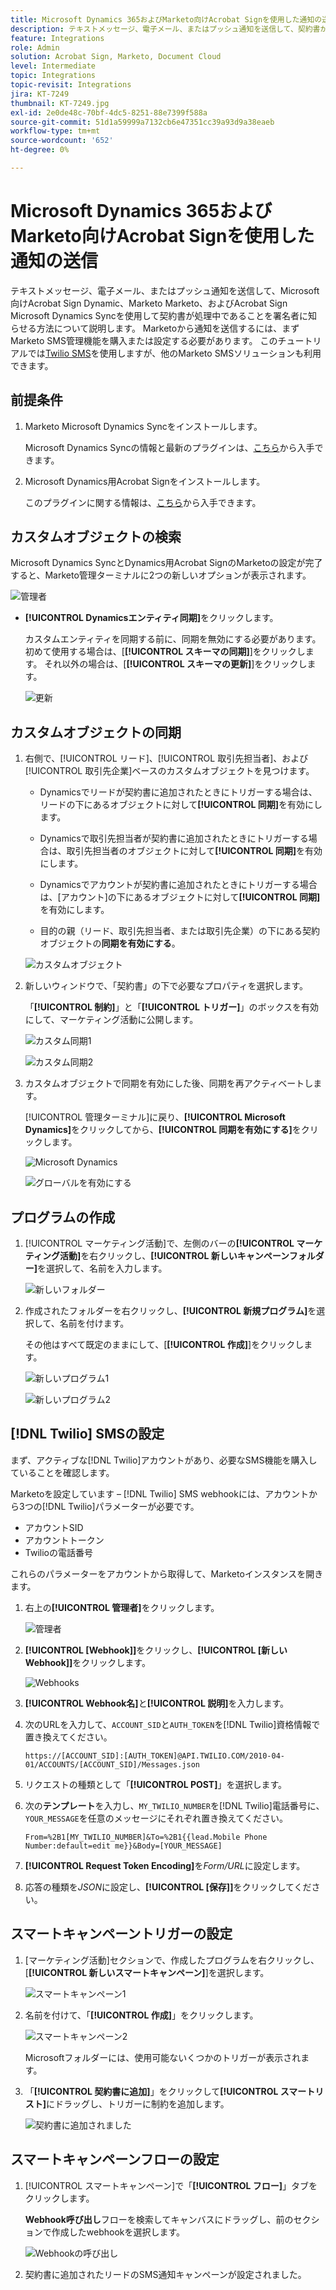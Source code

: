 ```yaml
---
title: Microsoft Dynamics 365およびMarketo向けAcrobat Signを使用した通知の送信
description: テキストメッセージ、電子メール、またはプッシュ通知を送信して、契約書が処理中であることを署名者に知らせる方法について説明します。
feature: Integrations
role: Admin
solution: Acrobat Sign, Marketo, Document Cloud
level: Intermediate
topic: Integrations
topic-revisit: Integrations
jira: KT-7249
thumbnail: KT-7249.jpg
exl-id: 2e0de48c-70bf-4dc5-8251-88e7399f588a
source-git-commit: 51d1a59999a7132cb6e47351cc39a93d9a38eaeb
workflow-type: tm+mt
source-wordcount: '652'
ht-degree: 0%

---
```


# Microsoft Dynamics 365およびMarketo向けAcrobat Signを使用した通知の送信

テキストメッセージ、電子メール、またはプッシュ通知を送信して、Microsoft向けAcrobat Sign Dynamic、Marketo Marketo、およびAcrobat Sign Microsoft Dynamics Syncを使用して契約書が処理中であることを署名者に知らせる方法について説明します。 Marketoから通知を送信するには、まずMarketo SMS管理機能を購入または設定する必要があります。 このチュートリアルでは[Twilio SMS](https://launchpoint.marketo.com/twilio/twilio-sms-for-marketo/)を使用しますが、他のMarketo SMSソリューションも利用できます。

## 前提条件

1. Marketo Microsoft Dynamics Syncをインストールします。

   Microsoft Dynamics Syncの情報と最新のプラグインは、[こちら](https://experienceleague.adobe.com/docs/marketo/using/product-docs/crm-sync/microsoft-dynamics/marketo-plugin-releases-for-microsoft-dynamics.html)から入手できます。

1. Microsoft Dynamics用Acrobat Signをインストールします。

   このプラグインに関する情報は、[こちら](https://helpx.adobe.com/ca/sign/using/microsoft-dynamics-integration-installation-guide.html)から入手できます。

## カスタムオブジェクトの検索

Microsoft Dynamics SyncとDynamics用Acrobat SignのMarketoの設定が完了すると、Marketo管理ターミナルに2つの新しいオプションが表示されます。

![管理者](assets/adminTerminal.png)

* **[!UICONTROL Dynamicsエンティティ同期]**&#x200B;をクリックします。

  カスタムエンティティを同期する前に、同期を無効にする必要があります。 初めて使用する場合は、[**[!UICONTROL スキーマの同期]**]をクリックします。 それ以外の場合は、[**[!UICONTROL スキーマの更新]**]をクリックします。

  ![更新](assets/refreshSchema.png)

## カスタムオブジェクトの同期

1. 右側で、[!UICONTROL リード]、[!UICONTROL 取引先担当者]、および[!UICONTROL 取引先企業]ベースのカスタムオブジェクトを見つけます。

   * Dynamicsでリードが契約書に追加されたときにトリガーする場合は、リードの下にあるオブジェクトに対して&#x200B;**[!UICONTROL 同期]**&#x200B;を有効にします。

   * Dynamicsで取引先担当者が契約書に追加されたときにトリガーする場合は、取引先担当者のオブジェクトに対して&#x200B;**[!UICONTROL 同期]**&#x200B;を有効にします。

   * Dynamicsでアカウントが契約書に追加されたときにトリガーする場合は、[アカウント]の下にあるオブジェクトに対して&#x200B;**[!UICONTROL 同期]**&#x200B;を有効にします。

   * 目的の親（リード、取引先担当者、または取引先企業）の下にある契約オブジェクトの&#x200B;**同期を有効にする**。

   ![カスタムオブジェクト](assets/enableSyncDynamics.png)

1. 新しいウィンドウで、「契約書」の下で必要なプロパティを選択します。

   「**[!UICONTROL 制約]**」と「**[!UICONTROL トリガー]**」のボックスを有効にして、マーケティング活動に公開します。

   ![カスタム同期1](assets/entitySync1.png)

   ![カスタム同期2](assets/entitySync2.png)

1. カスタムオブジェクトで同期を有効にした後、同期を再アクティベートします。

   [!UICONTROL 管理ターミナル]に戻り、**[!UICONTROL Microsoft Dynamics]**&#x200B;をクリックしてから、**[!UICONTROL 同期を有効にする]**&#x200B;をクリックします。

   ![Microsoft Dynamics](assets/microsoftDynamics.png)

   ![グローバルを有効にする](assets/enableGlobalDynamics.png)

## プログラムの作成

1. [!UICONTROL マーケティング活動]で、左側のバーの&#x200B;**[!UICONTROL マーケティング活動]**&#x200B;を右クリックし、**[!UICONTROL 新しいキャンペーンフォルダー]**&#x200B;を選択して、名前を入力します。

   ![新しいフォルダー](assets/newFolder.png)

1. 作成されたフォルダーを右クリックし、**[!UICONTROL 新規プログラム]**&#x200B;を選択して、名前を付けます。

   その他はすべて既定のままにして、[**[!UICONTROL 作成]**]をクリックします。

   ![新しいプログラム1](assets/newProgram1.png)

   ![新しいプログラム2](assets/newProgram2.png)

## [!DNL Twilio] SMSの設定

まず、アクティブな[!DNL Twilio]アカウントがあり、必要なSMS機能を購入していることを確認します。

Marketoを設定しています – [!DNL Twilio] SMS webhookには、アカウントから3つの[!DNL Twilio]パラメーターが必要です。

* アカウントSID
* アカウントトークン
* Twilioの電話番号

これらのパラメーターをアカウントから取得して、Marketoインスタンスを開きます。

1. 右上の&#x200B;**[!UICONTROL 管理者]**&#x200B;をクリックします。

   ![管理者](assets/adminTab.png)

1. **[!UICONTROL [Webhook]]**&#x200B;をクリックし、**[!UICONTROL [新しいWebhook]]**&#x200B;をクリックします。

   ![Webhooks](assets/webhooks.png)

1. **[!UICONTROL Webhook名]**&#x200B;と&#x200B;**[!UICONTROL 説明]**&#x200B;を入力します。

1. 次のURLを入力して、`ACCOUNT_SID`と`AUTH_TOKEN`を[!DNL Twilio]資格情報で置き換えてください。

   ```
   https://[ACCOUNT_SID]:[AUTH_TOKEN]@API.TWILIO.COM/2010-04-01/ACCOUNTS/[ACCOUNT_SID]/Messages.json
   ```

1. リクエストの種類として「**[!UICONTROL POST]**」を選択します。

1. 次の&#x200B;**テンプレート**&#x200B;を入力し、`MY_TWILIO_NUMBER`を[!DNL Twilio]電話番号に、`YOUR_MESSAGE`を任意のメッセージにそれぞれ置き換えてください。

   ```
   From=%2B1[MY_TWILIO_NUMBER]&To=%2B1{{lead.Mobile Phone Number:default=edit me}}&Body=[YOUR_MESSAGE]
   ```

1. **[!UICONTROL Request Token Encoding]**&#x200B;を&#x200B;*Form/URL*&#x200B;に設定します。

1. 応答の種類を&#x200B;*JSON*&#x200B;に設定し、**[!UICONTROL [保存]]**&#x200B;をクリックしてください。

## スマートキャンペーントリガーの設定

1. [マーケティング活動]セクションで、作成したプログラムを右クリックし、[**[!UICONTROL 新しいスマートキャンペーン]**]を選択します。

   ![スマートキャンペーン1](assets/smartCampaign1.png)

1. 名前を付けて、「**[!UICONTROL 作成]**」をクリックします。

   ![スマートキャンペーン2](assets/smartCampaign3.png)

   Microsoftフォルダーには、使用可能ないくつかのトリガーが表示されます。

1. 「**[!UICONTROL 契約書に追加]**」をクリックして&#x200B;**[!UICONTROL スマートリスト]**&#x200B;にドラッグし、トリガーに制約を追加します。

   ![契約書に追加されました](assets/addedToAgreementDynamics.png)

## スマートキャンペーンフローの設定

1. [!UICONTROL スマートキャンペーン]で「**[!UICONTROL フロー]**」タブをクリックします。

   **Webhook呼び出し**&#x200B;フローを検索してキャンバスにドラッグし、前のセクションで作成したwebhookを選択します。

   ![Webhookの呼び出し](assets/callWebhook.png)

1. 契約書に追加されたリードのSMS通知キャンペーンが設定されました。
